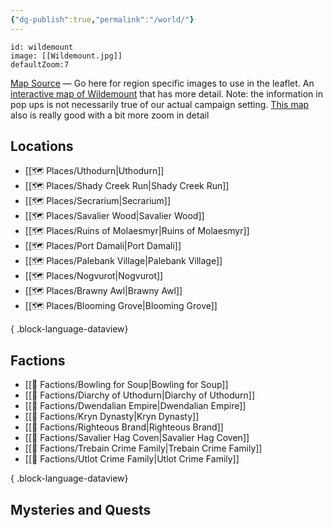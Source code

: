 ```yaml
---
{"dg-publish":true,"permalink":"/world/"}
---
```


```leaflet
id: wildemount
image: [[Wildemount.jpg]]
defaultZoom:7
```

[Map Source](https://donfarland.com/cartography/atlas-exandria) — Go here for region specific images to use in the leaflet.
An [interactive map of Wildemount](https://redgiantmaps.com/maps/wildemount) that has more detail. Note: the information in pop ups is not necessarily true of our actual campaign setting. [This map](https://www.worldanvil.com/w/wildemount-nemuvent/map/13063f2c-1e2c-4e60-94e0-4606c6dbe6f7) also is really good with a bit more zoom in detail
## Locations
- [[🗺️ Places/Uthodurn\|Uthodurn]]
- [[🗺️ Places/Shady Creek Run\|Shady Creek Run]]
- [[🗺️ Places/Secrarium\|Secrarium]]
- [[🗺️ Places/Savalier Wood\|Savalier Wood]]
- [[🗺️ Places/Ruins of Molaesmyr\|Ruins of Molaesmyr]]
- [[🗺️ Places/Port Damali\|Port Damali]]
- [[🗺️ Places/Palebank Village\|Palebank Village]]
- [[🗺️ Places/Nogvurot\|Nogvurot]]
- [[🗺️ Places/Brawny Awl\|Brawny Awl]]
- [[🗺️ Places/Blooming Grove\|Blooming Grove]]

{ .block-language-dataview}

## Factions
- [[🤝 Factions/Bowling for Soup\|Bowling for Soup]]
- [[🤝 Factions/Diarchy of Uthodurn\|Diarchy of Uthodurn]]
- [[🤝 Factions/Dwendalian Empire\|Dwendalian Empire]]
- [[🤝 Factions/Kryn Dynasty\|Kryn Dynasty]]
- [[🤝 Factions/Righteous Brand\|Righteous Brand]]
- [[🤝 Factions/Savalier Hag Coven\|Savalier Hag Coven]]
- [[🤝 Factions/Trebain Crime Family\|Trebain Crime Family]]
- [[🤝 Factions/Utlot Crime Family\|Utlot Crime Family]]

{ .block-language-dataview}
## Mysteries and Quests
